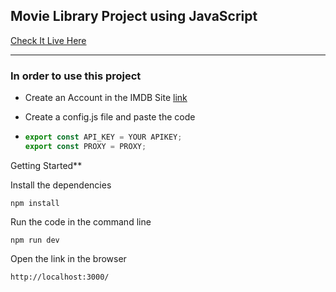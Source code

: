 ## Movie Library  Project  using JavaScript

[Check It Live Here](https://brave-yalow-b8f9ca.netlify.com/)  

------



### In order to use this project

- Create an Account in the IMDB Site  [link](https://www.omdbapi.com/)  

- Create a config.js file and paste the code

- ```js
  export const API_KEY = YOUR APIKEY;
  export const PROXY = PROXY;
  ```

  

Getting Started**

Install the dependencies

```
npm install
```



Run the code in the command line

```
npm run dev
```



Open the link in the browser

```
http://localhost:3000/
```

